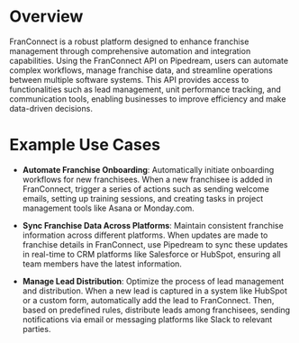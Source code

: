 # Overview

FranConnect is a robust platform designed to enhance franchise management through comprehensive automation and integration capabilities. Using the FranConnect API on Pipedream, users can automate complex workflows, manage franchise data, and streamline operations between multiple software systems. This API provides access to functionalities such as lead management, unit performance tracking, and communication tools, enabling businesses to improve efficiency and make data-driven decisions.

# Example Use Cases

- **Automate Franchise Onboarding**: Automatically initiate onboarding workflows for new franchisees. When a new franchisee is added in FranConnect, trigger a series of actions such as sending welcome emails, setting up training sessions, and creating tasks in project management tools like Asana or Monday.com.

- **Sync Franchise Data Across Platforms**: Maintain consistent franchise information across different platforms. When updates are made to franchise details in FranConnect, use Pipedream to sync these updates in real-time to CRM platforms like Salesforce or HubSpot, ensuring all team members have the latest information.

- **Manage Lead Distribution**: Optimize the process of lead management and distribution. When a new lead is captured in a system like HubSpot or a custom form, automatically add the lead to FranConnect. Then, based on predefined rules, distribute leads among franchisees, sending notifications via email or messaging platforms like Slack to relevant parties.
